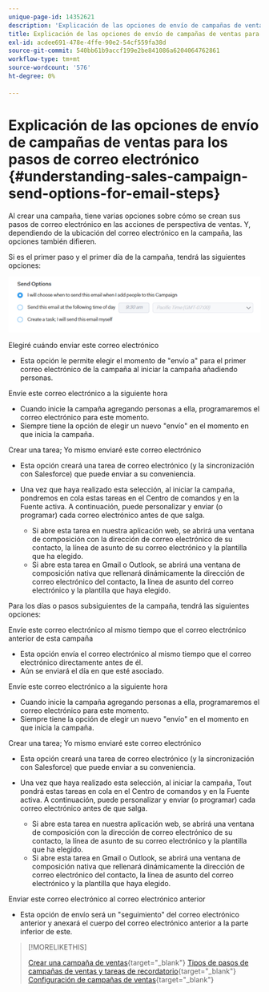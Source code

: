 ```yaml
---
unique-page-id: 14352621
description: 'Explicación de las opciones de envío de campañas de ventas para los pasos de correo electrónico: documentos de Marketo: documentación del producto'
title: Explicación de las opciones de envío de campañas de ventas para los pasos de correo electrónico
exl-id: acdee691-478e-4ffe-90e2-54cf559fa38d
source-git-commit: 540bb61b9accf199e2be841086a6204064762861
workflow-type: tm+mt
source-wordcount: '576'
ht-degree: 0%

---
```


# Explicación de las opciones de envío de campañas de ventas para los pasos de correo electrónico {#understanding-sales-campaign-send-options-for-email-steps}

Al crear una campaña, tiene varias opciones sobre cómo se crean sus pasos de correo electrónico en las acciones de perspectiva de ventas. Y, dependiendo de la ubicación del correo electrónico en la campaña, las opciones también difieren.

Si es el primer paso y el primer día de la campaña, tendrá las siguientes opciones:

![](assets/understanding-sales-campaign-send-options-for-email-steps-1.png)

Elegiré cuándo enviar este correo electrónico

* Esta opción le permite elegir el momento de &quot;envío a&quot; para el primer correo electrónico de la campaña al iniciar la campaña añadiendo personas.

Envíe este correo electrónico a la siguiente hora

* Cuando inicie la campaña agregando personas a ella, programaremos el correo electrónico para este momento.
* Siempre tiene la opción de elegir un nuevo &quot;envío&quot; en el momento en que inicia la campaña.

Crear una tarea; Yo mismo enviaré este correo electrónico

* Esta opción creará una tarea de correo electrónico (y la sincronización con Salesforce) que puede enviar a su conveniencia.
* Una vez que haya realizado esta selección, al iniciar la campaña, pondremos en cola estas tareas en el Centro de comandos y en la Fuente activa. A continuación, puede personalizar y enviar (o programar) cada correo electrónico antes de que salga.

   * Si abre esta tarea en nuestra aplicación web, se abrirá una ventana de composición con la dirección de correo electrónico de su contacto, la línea de asunto de su correo electrónico y la plantilla que ha elegido.
   * Si abre esta tarea en Gmail o Outlook, se abrirá una ventana de composición nativa que rellenará dinámicamente la dirección de correo electrónico del contacto, la línea de asunto del correo electrónico y la plantilla que haya elegido.

Para los días o pasos subsiguientes de la campaña, tendrá las siguientes opciones:

Envíe este correo electrónico al mismo tiempo que el correo electrónico anterior de esta campaña

* Esta opción envía el correo electrónico al mismo tiempo que el correo electrónico directamente antes de él.
* Aún se enviará el día en que esté asociado.

Envíe este correo electrónico a la siguiente hora

* Cuando inicie la campaña agregando personas a ella, programaremos el correo electrónico para este momento.
* Siempre tiene la opción de elegir un nuevo &quot;envío&quot; en el momento en que inicia la campaña.

Crear una tarea; Yo mismo enviaré este correo electrónico

* Esta opción creará una tarea de correo electrónico (y la sincronización con Salesforce) que puede enviar a su conveniencia.
* Una vez que haya realizado esta selección, al iniciar la campaña, Tout pondrá estas tareas en cola en el Centro de comandos y en la Fuente activa. A continuación, puede personalizar y enviar (o programar) cada correo electrónico antes de que salga.

   * Si abre esta tarea en nuestra aplicación web, se abrirá una ventana de composición con la dirección de correo electrónico de su contacto, la línea de asunto de su correo electrónico y la plantilla que ha elegido.
   * Si abre esta tarea en Gmail o Outlook, se abrirá una ventana de composición nativa que rellenará dinámicamente la dirección de correo electrónico del contacto, la línea de asunto del correo electrónico y la plantilla que haya elegido.

Enviar este correo electrónico al correo electrónico anterior

* Esta opción de envío será un &quot;seguimiento&quot; del correo electrónico anterior y anexará el cuerpo del correo electrónico anterior a la parte inferior de este.

>[!MORELIKETHIS]
>
>[Crear una campaña de ventas](/help/marketo/product-docs/marketo-sales-insight/actions/campaigns/create-a-sales-campaign.md){target=&quot;_blank&quot;}
>[Tipos de pasos de campañas de ventas y tareas de recordatorio](/help/marketo/product-docs/marketo-sales-insight/actions/campaigns/sales-campaign-step-types-and-reminder-tasks.md){target=&quot;_blank&quot;}
>[Configuración de campañas de ventas](/help/marketo/product-docs/marketo-sales-insight/actions/campaigns/sales-campaign-settings.md){target=&quot;_blank&quot;}
